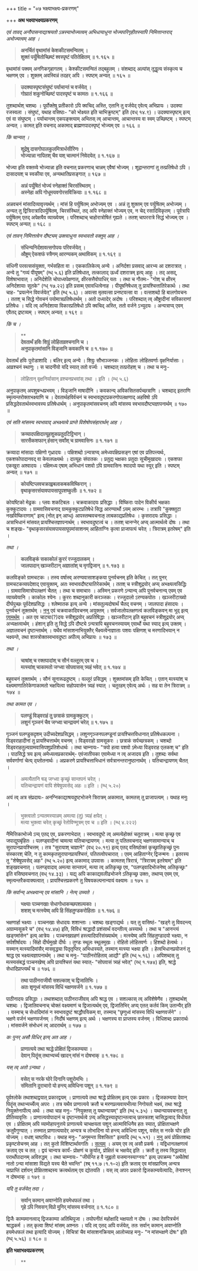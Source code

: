 +++
title = "०७ भक्ष्याभक्ष्य-प्रकरणम्"

+++
**अथ भक्ष्याभक्ष्यप्रकरणम्**

 

_एवं तावद् अनौपासनाद्याश्रयतो ऽन्नस्याभोज्यत्वम् अभिधायाधुना भोज्यपरिगृहीतस्यापि निमित्तान्तराद् अभोज्यत्वम् आह ।_

 

> **अनर्चितं वृथामांसं केशकीटसमन्वितम् ।**  
> **शुक्तं पर्युषितोच्छिष्टं श्वस्पृष्टं पतितेक्षितम् ॥ १.१६५ ॥**

 

वृथामांसं पक्वम् अनगिकगृहागतम् । केश्कीटसमन्वितं तद्बहुलम् । संशब्दाद् अल्पांस् तूद्धृत्य संस्कृत्य च भक्षणम् एव । शुक्तम् अवस्विन्नं तदहर् अपि । स्पष्टम् अन्यत् ॥ १६५ ॥

 

> **उदक्यास्पृष्टसंघुष्टं पर्याचान्तं च वर्जयेत् ।**  
> **गोघ्रातं शकुनोच्छिष्टं पादस्पृष्टं च कामतः ॥ १.१६६ ॥**

 

तुशब्दार्थश् चशब्दः । पूर्वोक्तेषु प्रतीकारो ऽपि क्वचिद् अस्ति, एतानि तु वर्जयेद् एवेत्य् अभिप्रायः । उदक्या रजस्वला । संघुष्टं, यथाह वसिष्ठः- "को भोक्ष्यत इति चाभिक्रुष्टम्" इति (वध् १४.९) । उदक्यास्पृष्टम् इत्य् एवं वा संघुष्टम् । पर्याचान्तम् एकपङ्क्त्याम् अभितस् त्व् आचान्तम्, आचान्तस्य वा स्वम् उच्छिष्टम् । स्पष्टम् अन्यत् । कामत् इति वचनाद् अकामाद् ब्राह्मणपादस्पृष्ट्ं भोज्यम् एव ॥ १६६ ॥

 

_किं चान्यत् ।_

 

> **शूद्रेषु दासगोपालकुलमित्रार्धसीरिणः ।**  
> **भोज्यान्ना नापितश् चैव यश् चात्मानं निवेदयेत् ॥ १.१६७ ॥**

 

भोज्या इति वक्तव्ये भोज्यान्ना इति वचनात् प्रकरणाच् चान्नम् एवैषां भोज्यम् । शूद्रान्तराणां तु तत्प्रतिषेधो ऽपि । दासादयश् च स्वकीया एव, अन्यथातिप्रसङ्गात् ॥ १६७ ॥

 

> **अन्नं पर्युषितं भोज्यं स्नेहाक्तं चिरसंस्थितम् ।**  
> **अस्नेहा अपि गोधूमयवगोरसविक्रियाः ॥ १.१६८ ॥**

 

अन्नवचनं मांसादिव्यावृत्त्यर्थम् । मांसं हि पर्युषितम् अभोज्यम् एव । अन्नं तु शुक्तम् एव पर्युषितम् अभोज्यम् । अन्यत् तु द्वित्रिरात्रादिपर्युषितम्, चिरसंस्थितं, तद् अपि स्नेहाक्तं भोज्यम् एव, न चेद् रसादिविकृतम् । पूर्वत्रापि पर्युषितम् एतद् अपेक्षयैव व्याख्येयम् । परिशब्दाच् चाहोरात्रोषितं गृह्यते । ततश् चापररात्रे सिद्धं भोज्यम् एव । स्पष्टम् अन्यत् ॥ १६८ ॥

 

_एवं तावन् निमित्तत्वेन दौष्ट्यम् उक्त्वाधुना स्वभावतो वक्तुम् आह ।_

 

> **संधिन्यनिर्दशावत्सगोपयः परिवर्जयेत् ।**  
> **औष्ट्रम् ऐकशफं स्त्रैणम् आरण्यकम् अथाविकम् ॥ १.१६९ ॥**

 

संधिनी परवत्ससंयुक्ता, गर्भसहिता वा । एककालिकेत्य् अन्ये । अनिर्दशा प्रसवाद् आरभ्य आ दशरात्रात् । अन्ये तु "गव्यं पीयूषम्" (म्ध् ५.६) इति प्रतिषेधात्, तत्कालाद् ऊर्ध्वं दशरात्रम् इत्य् आहुः । तद् असद्, विशेषाभावात् । अनिर्दशेति चोपाध्यपेक्षणात्, क्षीरसत्तैवोपाधिर् यतः । तथा च गौतमः- "गोश् च क्षीरम् अनिर्दशायाः सूतके" (ग्ध् १७.२२) इति प्रसव्म् एवावधित्वेनाह । पीयूषनिषेधस् तु प्रायश्चित्तातिरेकार्थः । तथा चाह- "प्रयत्नेन विवर्जयेत्" इति (म्ध् ५.६) । अवत्सा मृतवत्सा प्रनष्टवत्सा वा । वत्सशब्दो हि बालगोवचनः । ततश् च सिद्धे गोवचनं पयोमात्रप्रतिषेधार्थम् । अतो दध्यादेर् अदोषः । परिशब्दात् त्व् औष्ट्रादीनां सविकाराणां प्रतिषेधः । यदि त्व् अनिर्दशाया विकारप्रतिषेधो ऽपि क्वचिद् अस्ति, ततो वर्जने ऽभ्युदयः । अन्यत्राप्य् एवम् एवैतद् द्रष्टव्यम् । स्पष्टम् अन्यत् ॥ १६९ ॥

 

_किं च ।_

> **  
> **देवतार्थं हविः शिग्रुं लोहिताव्रश्चनानि च ।**  
> **अनुपाकृतमांसानि विड्जानि कवकानि च ॥ १.१७० ॥**

 

देवतार्थं हविः पुरोडाशादि । बलिर् इत्य् अन्ये । शिग्रुः सौभाञ्जनकः । लोहिताः लोहितवर्णाः वृक्षनिर्यासाः । आव्रश्चनं स्थाणुः । स चादनीयो यदि स्यात् ततो वर्ज्यः । चशब्दात् तत्प्ररोहश् च । तथा च मनुः-

> लोहितान् वृक्षनिर्यासान् व्रश्चनप्रभवांस् तथा । इति । (म्ध् ५.६)

अनुपाकृतम् अपशुबन्धप्रभवम् । विड्जानि माषादीनि । कवकान्य् अविकसितसर्पच्छत्राणि । चशब्दाद् इतराणि स्मृत्यन्तरोक्ताभक्ष्याणि च । देवतार्थहविर्वचनं च स्वभावदुष्टप्रकरणोपलक्षणाद् अहविषो ऽपि प्रसिद्धदेवतार्थस्वभावस्य प्रतिषेधार्थम् । अनुपाकृतमांसवचनम् अपि मांसस्य स्वभावदौष्ट्यज्ञापनार्थम् ॥ १७० ॥

 

_एवं सति मांसस्य स्वभावाद् अभक्ष्यत्वे प्राप्ते विशेषोपसंहारार्थम् आह ।_

 

> **क्रव्यादपक्षिदात्यूहशुकप्रतुदटिट्टिभान् ।**  
> **सारसैकशफान् हंसान् सर्वांश् च ग्रामवासिनः ॥ १.१७१ ॥**

 

क्रव्यादा मांसादाः पक्षिणो गृध्रादयः । पक्षिशब्दो ऽन्यत्राप्य् अमेध्यपक्षिप्रसङ्ग एषां एव प्रतिपत्त्यर्थः, एकशफोपादानवद् वा केवलपक्ष्यर्थः । दात्यूहः संपातकः । प्रतुद्य भक्षकाः प्रतुदाः सूचीमुखादयः । एकशफा एकखुरा अश्वादयः । पक्षिमध्य एषाम् अभिधानं पशवो ऽपि ग्रामवासिनः श्वादयो यथा स्युर् इति । स्पष्टम् अन्यत् ॥ १७१ ॥

 

> **कोयष्टिप्लवचक्राह्वबलाकबकविष्किरान् ।**  
> **वृथाकृसरसंयावपायसापूपशष्कुलीः ॥ १.१७२ ॥**

 

कोयष्टिको मेढ्रकः । प्लवः शकटिबलः । चक्रवाकादयः प्रसिद्धाः । विष्किराः पादेन विकीर्य भक्षकाः कुक्कुटादयः । ग्रामवासिवचनाद् ग्रामकुक्कुटप्रतिषेधे सिद्ध आरण्यार्थो ऽयम् आरम्भः । तत्रापि "कुक्क्तुटा नखविष्किराणाम्" इत्य् (नोत् इन् आप्ध्) आपस्तम्बवचनाऌ लाबकाद्यप्रतिषेधः । कृसरादयः प्रसिद्धाः । अत्राभिधानं मांसवत् प्रायश्चित्तज्ञापनार्थम् । स्वभावदुष्टत्वं च । ततश् चानग्नेर् अप्य् आत्मार्थत्वे दोषः । तथा च शङ्खः- "वृथाकृसरसंयावपायसापूपमांसाशनम् आहिताग्निः कृत्वा प्राजापत्यं चरेत् । त्रिरात्रम् इतरेषम्" इति ।

 

_तथा ।_

 

> **कलविङ्कं सकाकोलं कुररं रज्जुदालकम् ।**  
> **जालपादान् खञ्जरीटान् अज्ञातांश् च मृगद्विजान् ॥ १.१७३ ॥**

 

कलविङ्को ग्रामचटकः । तस्य वर्षास्व् अरण्यवासाशङ्कया पुनर्वचनम् इति केचित् । तत् पुनर् ग्रामचटकव्यपदेशाद् एवायुक्तम्, अतः स्वभावदौष्ट्यातिरेकार्थम् । ततश् च स्त्रीशूद्रयोर् अप्य् अभक्ष्यत्वसिद्धिः । ग्रामवासिमात्रोपलक्षणं चैतत् । तथा च समाचारः । अस्मिन् प्रकरणे ऽन्यान्य् अपि पुनर्वचनान्य् एवम् एव व्याख्येयानि । काकोलः श्येनः । कुररः शब्दानुकारी करञ्जकः । रज्जुदालो ऽरण्यकपोतः । खञ्जरीटाख्यो दीर्घपुच्छः पूर्वदेशप्रसिद्धः । श्लेष्मातक इत्य् अन्ये । मांसतुल्यदोषार्थं चैतद् वचनम् । जालपादा हंसादयः । पुनर्वचनं तूक्तार्थम् । <u>ननु</u> एवं चक्रवाकादिवचनम् अयुक्तम् । सर्वजालोपलक्षणत्वं कलविङ्कवन् मा भूद् इत्य् <u>एवमर्थम्</u> । अत एव चाट्या(?)दयः स्त्रीशूद्रयोर् अप्रतिषिद्धाः । खञ्जरीटान् इति बहुवचनं स्त्रीशूद्रयोर् अप्य् अभ्यक्षत्वार्थम् । हंशान् इति तु सिद्धे ऽपि दौष्ट्ये ऽन्यत्रापि बहुवचनस्यायम् एवार्थो यथा स्याद् इत्य् उक्तम् । अज्ञातवचनं दृष्टान्तार्थम् । यथैव मांसाशनाभियुक्तैर् भैक्ष्यत्वेनाज्ञाताः पशवः पक्षिणश् च मरणादिभयान् न भक्ष्यन्ते, तथा शास्त्रोक्तस्वभावदुष्टा अपीत्य् अभिप्रायः ॥ १७३ ॥

 

_तथा ।_

 

> **चाषांश् च रक्तपादांश् च सौनं वल्लूरम् एव च ।**  
> **मत्स्यांश् चाकामतो जग्ध्वा सोपवासस् त्र्यहं भवेत् ॥ १.१७४ ॥**

 

बहुवचनं तूक्तार्थम् । सौनं सूनारूढदुष्टम् । वल्लूरं प्रसिद्धम् । शुक्तमांसम् इति केचित् । एतान् मत्स्यांश् च वक्ष्यमाणातिरेकेणाकामतो भक्षयित्वा सहोपवासेन त्र्यहं स्यात् । चतुरहम् एवेत्य् अर्थः । सह वा तेन त्रिरात्रम् ॥ १७४ ॥

 

_तथा कामत एव ।_

 

> **पलण्डुं विड्वराहं तु छत्राकं ग्रामकुक्कुटम् ।**  
> **लशुनं गृञ्जनं चैव जग्ध्वा चान्द्रायणं चरेत् ॥ १.१७५ ॥**

 

गृञ्जनं पलण्डुसदृशम् उदीच्यदेशप्रसिद्धम् । लशुनगृञ्जनपलण्डूनां प्रायश्चित्तविधानात् प्रतिषेधकल्पना । विड्वराहादीनां तु प्रायश्चित्तार्थम् वचनम् । विड्वराहो ग्रामसूकरः । छत्राकं सर्पच्छत्रकम् । चशब्दो विड्वराहतुल्यग्रामवासिपशुप्रतिशेधार्थः । तथा चाम्नायः- "त्रयो हत्वा पशवो ऽमेध्या विड्वराह एलकश् च" इति । पाठसिद्धे त्रय इत्य् अमेध्यत्वप्रकारार्थम्- एवंजातीयका एवामेध्या न त्व् अजादय इति । तुशब्दः सर्वथा सर्ववर्णाणां चेत्य् द्य्तोतनार्थः । अप्रकरणे प्रायश्चित्ताभिधानं सर्वत्रानन्तरानुष्ठानार्थम् । यतिचान्द्रायणम् चैतत् ।

> अमत्यैतानि षड् जग्ध्वा कृच्छ्रं सान्तपनं चरेत् ।  
> यतिचान्द्रायणं वापि शेषेषूपवसेद् अहः ॥ इति । (म्ध् ५.२०)

अयं त्व् अत्र संप्रदायः- अनग्निकाद्याश्रयदुष्टभोजने त्रिरात्रम् अकामात्, कामतस् तु प्राजापत्यम् । यथाह मनुः ।

> भुक्त्वातो ऽन्यतमस्यान्नम् अमत्या (तु) त्र्यहं क्षपेत् ।  
> मत्या भुक्त्वा चरेत् कृच्छ्रं रेतोविण्मूत्रम् एव च ॥ इति । (म्ध् ४.२२२)

नैमित्तिकाभोज्ये ऽप्य् एतद् एव, प्रकरणाभेदात् । स्वभावदुष्टे त्व् अमत्येहोक्तं चतूरात्रम् । मत्या कृच्छ्र एव जपाद्युपबृंहितः । पलण्ड्वादीनां चामत्या यतिचान्द्रायणम् । मत्या तु पतितवचनाद् भक्षणसामान्याच् च सुरापानप्रायश्चित्तम् । तत्र "सुरायाश् चाज्ञाने" (वध् २०.१९) इत्य् एतद् वसिष्ठोक्तं कृच्छ्रातिकृच्छ्रं पुनः संस्कारश् चेति, न तु कामकृतसुरापानप्रायश्चित्तं, पतितत्वोपचारात् । एवम् आहिताग्नेर् द्विजन्मनः । इतरस्य तु "शेषेषूपवसेद् अहः" (म्ध् ५.२०) इत्य् अकामाद् उपवासः । कामतस् त्रिरात्रं, "त्रिरात्रम् इतरेषाम्" इति शङ्खवचनात् । पलण्ड्वादाव् अमत्या सान्तपनं, मत्या त्व् अतिकृच्छ्र एव, "पलण्ड्वादिभोजनेष्व् अतिकृच्छ्रः" इति वसिष्ठवचनात् (वध् १४.३३) । यद्य् अपि काकाद्यवलीढभोजने ऽतिकृच्छ्र उक्तः, तथाप्य् एवम् एव, स्मृत्यन्तरैकवाक्यत्वात् । प्रायश्चित्तप्रकरणे तु विषयकल्पनान्यायं वक्ष्यामः ॥ १७५ ॥

 

_किं सर्वान्य् अभक्ष्यान्य् एव मांसानि । नेत्य् उच्यते ।_

 

> **भक्ष्याः पञ्चनखाः सेधागोधाकच्छपशल्यकाः ।**  
> **शशश् च मत्स्येष्व् अपि हि सिंहतुण्डकरोहिताः ॥ १.१७६ ॥**

 

भक्षणार्हा भक्ष्याः । पञ्चनखाः सेधादयः शशान्ताः । चशब्दः खड्गाद्यर्थः । यत् तु वासिष्ठं- "खड्गे तु विवदन्त्य् अग्राम्यसूकरे च" (वध् १४.४७) इति, विविधं श्राद्धादौ प्रशंसार्थं वदन्तीत्य् अस्यार्थः । तथा च "आनन्त्यं खड्गमांसेन" इत्य् आत्रेयः । पञ्चनखग्रहणं हस्त्यादिपरिसंख्यार्थम् । मत्स्येष्व् अपि सिंहतुण्डादयो भक्ष्याः, न सर्पशीर्षादयः । सिंहो दीर्घमुखो दीर्घः । तुण्डः स्थूलः स्थूलमुखः । रोहितो लोहितवर्णः । हिशब्दो हेत्वर्थः । यस्मान् मत्स्यादिमांसैर् मासवृद्ध्या पितृतृप्तिर् अभिधास्यते, तस्मान् मत्स्या भक्ष्या इति । हेत्वभिधानप्रयोजनं तु श्राद्ध एव भक्ष्यत्वज्ञापनार्थम् । तथा च मनुः- "पाठीनरोहिताव् आद्यौ" इति (म्ध् ५.१६) । अपिशब्दस् तु मत्स्यसंबद्धं पञ्चनखेष्व् अपि प्रायश्चित्तं यथा स्यात्- "सोपवासं त्र्यहं भवेत्" (य्ध् १.१७४) इति, श्राद्धे सेधादिप्राप्त्यर्थं च ॥ १७६ ॥

 

> **तथा पाठीनराजीवौ सशल्काश् च द्विजातिभिः ।**  
> **अतः शृणुध्वं मांसस्य विधिं भक्षणवर्जने ॥ १.१७७ ॥**

 

पाठीनादयः प्रसिद्धाः । तथाशब्दात् पाठीनराजीवाव् अपि श्राद्ध एव । सशल्कास् त्व् अविशेषेणैव । तुशब्दार्थश् चशब्दः । द्विजातिवचनाच् चोक्तं वक्ष्यमाणं च द्विजात्यर्थम् एव, द्विजातिभिर् अप्य् एतत् कर्तवं किम् उतान्यैर् इति । यस्माच् च सेधादिमांसं न स्वभावदुष्टं श्राद्धौपयिकम् वा, तस्माच् "छृणुध्वं मांसस्य विधिं भक्षणवर्जने" । भक्षणे वर्जनं भक्षणवर्जनम् । निर्दोषं भक्षणम् इत्य् अर्थः । भक्षणस्य वा प्राप्तस्य वर्जनम् । विधिशब्दः प्रकारार्थः । मांसवर्जने संभोधनं त्व् आदरार्थम् ॥ १७७ ॥

 

_कः पुनर् असौ विधिर् इत्य् अत आह ।_

 

> **प्राणात्यये तथा श्राद्धे प्रोक्षितं द्विजकाम्यया ।**  
> **देवान् पितॄंस् तथाभ्यर्च्य खादन् मांसं न दोषभाक् ॥ १.१७८ ॥**

 

_यस् त्व् अतो ऽन्यथा ।_

 

> **वसेत् स नरके घोरे दिनानि पशुरोमभिः ।**  
> **संमितानि दुराचारो यो हन्त्य् अविधिना पशून् ॥ १.१७९ ॥**

 

पूर्वश्लोके तथाशब्दद्वयात् प्रकारद्वयम् । प्राणात्यये तथा श्राद्धे प्रोक्षितम् इत्य् एकः प्रकारः । द्विजकाम्यया देवान् पितॄंस् तथाभ्यर्च्येत्य् अपरः । तत्र यथैव प्राणात्यये क्रतौ च मरणप्रत्यवायभीत्या निगोयतो भक्ष्यं, तथा श्राद्धे नियुक्तेनापीत्य् अर्थः । तथा चाह मनुः- "नियुक्तस् तु यथान्यायम्" इति (म्ध् ५.३५) । यथान्यायवचनात् तु प्रीतिव्यावृत्तिः । प्राणात्ययोपादानं च दृष्टान्तार्थत्वे ऽप्य् असिद्धस्यादृष्टान्तत्वाच् छास्त्रतश् चासिद्धत्वाद् विधीयत एव । प्रोक्षितम् अपि व्यामोहापनुत्तये प्राणात्यये चाभक्षयता पशून् आत्माविधिनैव हतः स्यात्, प्रोक्षिताभक्षणे क्रतुवैगुण्यात् । तस्मात् प्राणात्ययादेर् अन्यत्र च लोभादिना यो हन्त्य् अविधिना पशून्, वसेत् स नरके घोर इति योज्यम् । वधश् चाष्टविधः । यथाह मनुः- "अनुमन्ता विशसिता" इत्यादि (म्ध् ५.५१) । <u>ननु</u> अयं प्रोक्षितशब्दः प्रकृष्टसेचनम् आह । तत् कुतो विशिष्टार्थावगतिः । <u>सत्यम्</u> । अयम् एव त्व् असौ प्रकर्षः । यद्विधानलक्षणत्वं क्रताव् एव च तत् । द्वयं चान्यत्र कार्यं- प्रोक्षणं च कुर्यात्, प्रोक्षितं च भक्षयेद् इति । क्रतौ तु तस्य सिद्धत्वात् परार्थोपादानम् अविरुद्धम् । तथा चाम्नायः- "जीर्यन्ति ह वै जुह्वतो यजमानस्याग्नयः" इत्य् उपक्रम्य "अथैतेषां नातो ऽन्या मांसाशा विद्यते यस्य चैते भवन्ति" (श्ब् ११.७।१.१–२) इति क्रताव् एव मांसप्राप्तिम् अन्यत्र चाप्राप्तिं दर्शयन् प्रोक्षितशब्दस्य क्रत्वर्थताम् एव द्योतयति । यस् त्व् अपरः प्रकारो द्विजकाम्ययेत्यादिः, तेनाश्नन् न दोषभाक् ॥ १७९ ॥

 

_यदि तु वर्जयेत् तदा ।_

 

> **सर्वान् कामान् अवाप्नोति हयमेधफलं तथा ।**  
> **गृहे ऽपि निवसन् विप्रो मुनिर् मांसस्य वर्जनात् ॥ १.१८० ॥**

 

द्विजैः काम्यमानत्वाद् द्विजकाम्या अतिथिपूजा । तयोपनीतं महोक्षादि भक्षयतो न दोषः । तथा देवपित्रर्चनं श्राद्धकर्म । तत् कृत्वा शिष्टं मांसम् अश्नतः । यदि त्व् एतद् अपि वर्जयेत्, ततः सर्वान् कामान् अवाप्नोति हयमेधफलं तथा इत्यादि योज्यम् । विचित्रां चैव मांसाशनक्रियाम् आलोच्याह मनुः- "न मांसभक्षणे दोषः" इति (म्ध् ५.५६) ॥ १८० ॥

 

**इति भक्षाभक्ष्यप्रकरणम्**

> **
